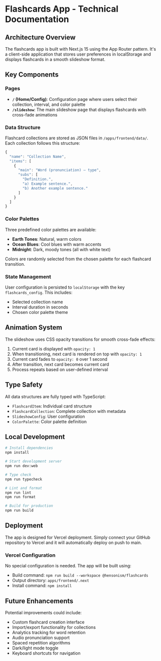 # Flashcards App - Technical Documentation

## Architecture Overview

The flashcards app is built with Next.js 15 using the App Router pattern. It's a client-side application that stores user preferences in localStorage and displays flashcards in a smooth slideshow format.

## Key Components

### Pages

- **`/` (Home/Config)**: Configuration page where users select their collection, interval, and color palette
- **`/slideshow`**: The main slideshow page that displays flashcards with cross-fade animations

### Data Structure

Flashcard collections are stored as JSON files in `/apps/frontend/data/`. Each collection follows this structure:

```typescript
{
  "name": "Collection Name",
  "items": [
    {
      "main": "Word (pronunciation) – type",
      "subs": [
        "Definition.",
        "a) Example sentence.",
        "b) Another example sentence."
      ]
    }
  ]
}
```

### Color Palettes

Three predefined color palettes are available:
- **Earth Tones**: Natural, warm colors
- **Ocean Blues**: Cool blues with warm accents
- **Midnight**: Dark, moody tones (all with white text)

Colors are randomly selected from the chosen palette for each flashcard transition.

### State Management

User configuration is persisted to `localStorage` with the key `flashcards_config`. This includes:
- Selected collection name
- Interval duration in seconds
- Chosen color palette theme

## Animation System

The slideshow uses CSS opacity transitions for smooth cross-fade effects:

1. Current card is displayed with `opacity: 1`
2. When transitioning, next card is rendered on top with `opacity: 1`
3. Current card fades to `opacity: 0` over 1 second
4. After transition, next card becomes current card
5. Process repeats based on user-defined interval

## Type Safety

All data structures are fully typed with TypeScript:
- `FlashcardItem`: Individual card structure
- `FlashcardCollection`: Complete collection with metadata
- `SlideshowConfig`: User configuration
- `ColorPalette`: Color palette definition

## Local Development

```bash
# Install dependencies
npm install

# Start development server
npm run dev:web

# Type check
npm run typecheck

# Lint and format
npm run lint
npm run format

# Build for production
npm run build
```

## Deployment

The app is designed for Vercel deployment. Simply connect your GitHub repository to Vercel and it will automatically deploy on push to main.

### Vercel Configuration

No special configuration is needed. The app will be built using:
- Build command: `npm run build --workspace @hensonism/flashcards`
- Output directory: `apps/frontend/.next`
- Install command: `npm install`

## Future Enhancements

Potential improvements could include:
- Custom flashcard creation interface
- Import/export functionality for collections
- Analytics tracking for word retention
- Audio pronunciation support
- Spaced repetition algorithms
- Dark/light mode toggle
- Keyboard shortcuts for navigation

